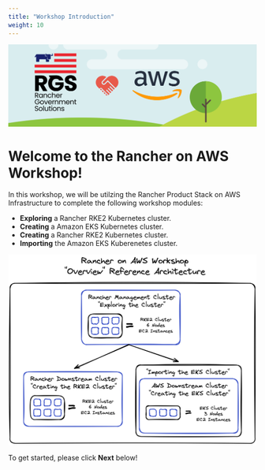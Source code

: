 ```yaml
---
title: "Workshop Introduction"
weight: 10
---
```


![rgs-aws-banner](/static/images/rgs-aws-banner.png)

# Welcome to the Rancher on AWS Workshop!

In this workshop, we will be utilzing the Rancher Product Stack on AWS Infrastructure to complete the following workshop modules:
* **Exploring** a Rancher RKE2 Kubernetes cluster.
* **Creating** a Amazon EKS Kubernetes cluster.
* **Creating** a Rancher RKE2 Kubernetes cluster.
* **Importing** the Amazon EKS Kuberenetes cluster. 

![workshop-overview-diagram](/static/images/workshop-overview-diagram.png)

To get started, please click **Next** below!
